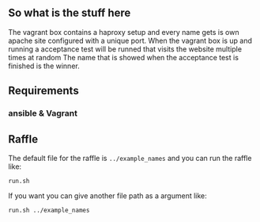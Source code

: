 So what is the stuff here
-------------------------

The vagrant box contains a haproxy setup and every name gets is own apache site configured with a unique port.
When the vagrant box is up and running a acceptance test will be runned that visits the website multiple times at random
The name that is showed when the acceptance test is finished is the winner.

Requirements
------------

### ansible & Vagrant

Raffle
------
The default file for the raffle is `../example_names` and you can run the raffle like:

    run.sh
    
If you want you can give another file path as a argument like:

    run.sh ../example_names
